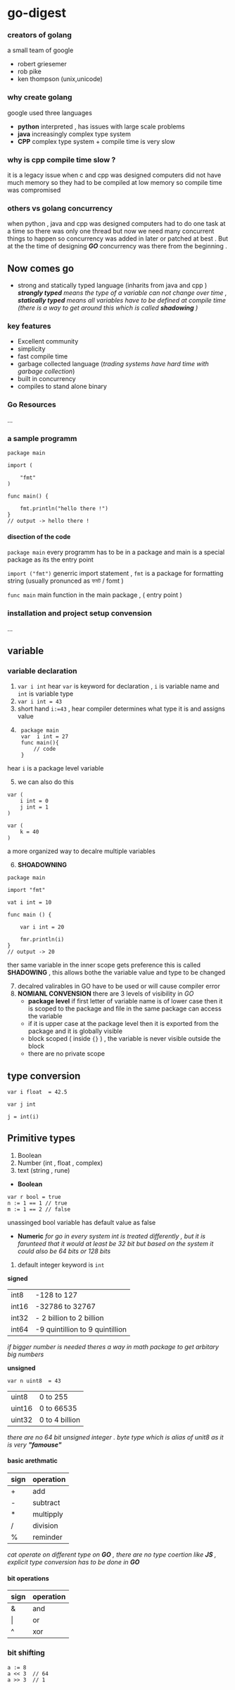 # go-digest

### creators of golang 
a small team of google 
- robert griesemer
- rob pike 
- ken thompson (unix,unicode) 

### why create golang
google used three languages 
- __python__ interpreted , has issues with large scale problems 
- __java__ increasingly complex type system 
- __CPP__ complex type system + compile time is very slow 

### why is cpp compile time slow ?
it is a legacy issue when c and cpp was designed computers did not have much memory so they had to be compiled at low memory so compile time was compromised 

### others vs golang concurrency 
when python , java and cpp was designed computers had to do one task at a time 
so there was only one thread but now we need many concurrent things to happen  so concurrency was added in later or patched at best . But at the the time of designing __*GO*__ concurrency was there from the beginning  . 

## Now comes go 
- strong and statically typed language (inharits from java and cpp )
*__strongly typed__ means the type of a variable can not change over time ,
__statically typed__ means all variables have to be defined at compile time (there is a way to get around this which is called __shadowing__ )*

### key features 
- Excellent community 
- simplicity 
- fast compile time 
- garbage collected language (*trading systems have hard time with garbage collection*)
- built in concurrency 
- compiles to stand alone binary 

### Go Resources 
...

### a sample programm 

```
package main 

import (

    "fmt"
)

func main() {

    fmt.println("hello there !")
}
// output -> hello there !
```

#### disection of the code 

`package main` every programm has to be in a package  and main is a special package as its the entry point 

`import ("fmt")` generric import statement , `fmt` is a package for formatting string (usually pronunced as ফমট / fomt )

`func main` main function in the main package , ( entry point ) 


### installation and project setup convension 
... 

## variable

### variable declaration 

1) `var i int` hear `var` is keyword for declaration  , `i` is variable name and `int` is variable type 
2) `var i int = 43` 
3) short hand `i:=43`  , hear compiler determines what type it is and assigns value 
4) ``` 
    package main 
    var  i int = 27
    func main(){
        // code 
    }
hear `i` is a package level variable 

5) we can also do this 
```
var (
    i int = 0 
    j int = 1
)

var (
    k = 40 
)

```
a more organized way to decalre multiple variables 

6) __SHOADOWNING__ 
```
package main 

import "fmt"

vat i int = 10 

func main () {

    var i int = 20 
    
    fmr.println(i)
}
// output -> 20 
```
ther same variable in the inner scope gets preference this is called __SHADOWING__ , this allows bothe the variable value and type to be changed 

7) decalred valirables in GO have to be used or will cause compiler error 
8) __NOMIANL CONVENSION__
there are 3 levels of visibility in *GO*
    - __package level__ if first letter of variable name is of lower case then it is scoped to the package and file in the same package can access the variable 
    - if it is upper case at the package level then it is exported from the package and it is globally visible 
    - block scoped ( inside `{}` ) , the variable is never visible outside the block
    - there are no private scope 
    
## type conversion 
```
var i float  = 42.5 

var j int 

j = int(i)

```

## Primitive types 

1) Boolean 
2) Number (int , float , complex)
3) text (string , rune)

- __Boolean__
```
var r bool = true 
n := 1 == 1 // true 
m := 1 == 2 // false 
```
unassinged bool variable has default value as false 

- __Numeric__ 
*for go in every system int is treated differently , but it is farunteed that it would at least be 32 bit but based  on the system it could also be 64 bits or 128 bits* 

1) default integer keyword is `int`

__signed__ 

|     |  |
| ----------- | ----------- |
| int8      | -128 to 127       |
| int16   | -32786 to 32767    |
| int32   | - 2 billion to 2 billion        |
| int64   | -9 quintillion to 9 quintillion        |

*if bigger number is needed theres a way in math package to get arbitary big numbers*

__unsigned__

`var n uint8  = 43`

|     |  |
| ----------- | ----------- |
| uint8      | 0 to 255     |
| uint16   | 0 to 66535    |
| uint32   | 0 to 4 billion        |

*there are no 64 bit unsigned integer . byte type which is alias of unit8 as it is very __"famouse"__*

#### basic arethmatic 

|   sign  | operation |
| ----------- | ----------- |
| +      | add     |
| -   | subtract    |
| *   | multipply        |
| /   | division        |
| %   | reminder        |

*cat operate on different type on __*GO*__ , there are no type coertion like __*JS*__ , explicit type conversion has to be done in __*GO*__*

#### bit operations

|   sign  | operation |
| ----------- | ----------- |
| &      | and     |
| \|   | or    |
| ^   | xor        |

### bit shifting 
```
a := 8 
a << 3  // 64 
a >> 3  // 1 

```




